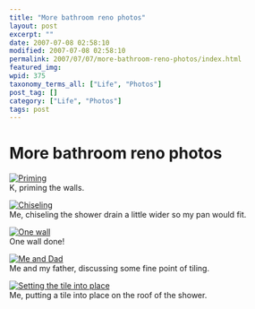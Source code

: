 ```yaml
---
title: "More bathroom reno photos"
layout: post
excerpt: ""
date: 2007-07-08 02:58:10
modified: 2007-07-08 02:58:10
permalink: 2007/07/07/more-bathroom-reno-photos/index.html
featured_img: 
wpid: 375
taxonomy_terms_all: ["Life", "Photos"]
post_tag: []
category: ["Life", "Photos"]
tags: post
---
```


# More bathroom reno photos

[![Priming](http://farm2.static.flickr.com/1280/723279844_aede5d1516_m.jpg)](http://www.flickr.com/photos/pj/723279844/ "Photo Sharing")  
K, priming the walls.

[![Chiseling](http://farm2.static.flickr.com/1400/722408811_3307653df6_m.jpg)](http://www.flickr.com/photos/pj/722408811/ "Photo Sharing")  
Me, chiseling the shower drain a little wider so my pan would fit.

  
[![One wall](http://farm2.static.flickr.com/1120/745709866_17cadd9ae2_m.jpg)](http://www.flickr.com/photos/pj/745709866/ "Photo Sharing")  
One wall done!

[![Me and Dad](http://farm2.static.flickr.com/1413/750886695_3bd66c5a4a_m.jpg)](http://www.flickr.com/photos/pj/750886695/ "Photo Sharing")  
Me and my father, discussing some fine point of tiling.

[![Setting the tile into place](http://farm2.static.flickr.com/1016/751739408_3232c81d99_m.jpg)](http://www.flickr.com/photos/pj/751739408/ "Photo Sharing")  
Me, putting a tile into place on the roof of the shower.